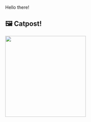Hello there!



## 🖼️ Catpost!

<sub>
    <img src="https://cdn2.thecatapi.com/images/JYLVJkyq_.jpg" height="256">
</sub>

